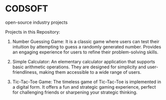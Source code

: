 # CODSOFT
open-source industry projects

Projects in this Repository:

1) Number Guessing Game:
It is a classic game where users can test their intuition by attempting to guess a randomly generated number.
Provides an engaging experience for users to refine their problem-solving skills.

2) Simple Calculator:
An elementary calculator application that supports basic arithmetic operations.
They are designed for simplicity and user-friendliness, making them accessible to a wide range of users.

3) Tic-Tac-Toe Game:
The timeless game of Tic-Tac-Toe is implemented in a digital form.
It offers a fun and strategic gaming experience, perfect for challenging friends or sharpening your strategic thinking.
